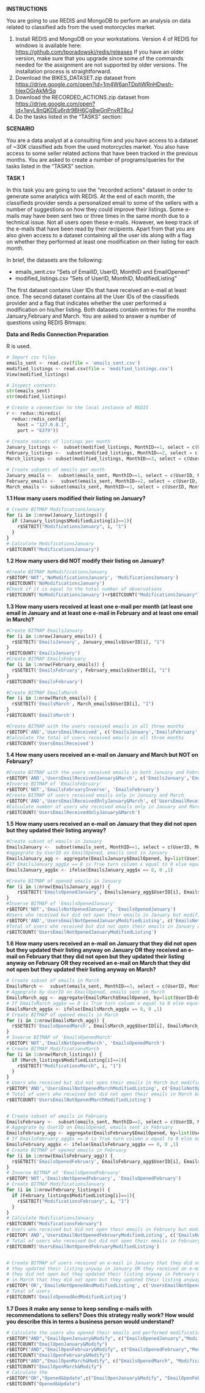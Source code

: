 **INSTRUCTIONS**

You are going to use REDIS and MongoDB to perform an analysis on data related to classified ads from the used motorcycles market.

1. Install REDIS and MongoDB on your workstations. Version 4 of REDIS for windows is available here:
https://github.com/tporadowski/redis/releases If you have an older version, make sure that you upgrade since some of the commands needed for the assignment are not supported by older versions. The installation process is straightforward.
2. Download the BIKES_DATASET.zip dataset from
https://drive.google.com/open?id=1m4W6anTDphWRnHDwsh-hlexOGrAkMrSq
3. Download the RECORDED_ACTIONS.zip dataset from
https://drive.google.com/open?id=1wyL8nQKDEu6rdr9BH6CgBwGnPnvRT8cJ
4. Do the tasks listed in the “TASKS” section:

**SCENARIO**

You are a data analyst at a consulting firm and you have access to a dataset of ~30K classified ads from the used motorcycles market. You also have access to some seller related actions that have been tracked in the previous months. You are asked to create a number of programs/queries for the tasks listed in the “TASKS” section.

**TASK 1**

In this task you are going to use the “recorded actions” dataset in order to generate some analytics with REDIS. At the end of each month, the classifieds provider sends a personalized email to some of the sellers with a number of suggestions on how they could improve their listings. Some e-mails may have been sent two or three times in the same month due to a technical issue. Not all users open these e-mails. However, we keep track of the e-mails that have been read by their recipients. Apart from that you are also given access to a dataset containing all the user ids along with a flag on whether they performed at least one modification on their listing for each month.

In brief, the datasets are the following:
- emails_sent.csv “Sets of EmailID, UserID, MonthID and EmailOpened”
- modified_listings.csv “Sets of UserID, MonthID, ModifiedListing”

The first dataset contains User IDs that have received an e-mail at least once. The second dataset contains all the User IDs of the classifieds provider and a flag that indicates whether the user performed a modification
on his/her listing. Both datasets contain entries for the months January,February and March.
You are asked to answer a number of questions using REDIS Bitmaps:




**Data and Redis Connection Preparation**

R is used.


```python
# Import csv files
emails_sent <- read.csv(file = 'emails_sent.csv')
modified_listings <- read.csv(file = 'modified_listings.csv')
View(modified_listings)

# Inspect contents
str(emails_sent)
str(modified_listings)

# Create a connection to the local instance of REDIS
r <- redux::hiredis(
  redux::redis_config(
    host = "127.0.0.1", 
    port = "6379"))
        
# Create subsets of listings per month
January_listings <-  subset(modified_listings, MonthID==1, select = c(UserID, ModifiedListing ))
February_listings <-  subset(modified_listings, MonthID==2, select = c(UserID, ModifiedListing))
March_listings <- subset(modified_listings, MonthID==3, select = c(UserID, ModifiedListing))

# Create subsets of emails per month
January_emails <-  subset(emails_sent, MonthID==1, select = c(UserID, MonthID, EmailOpened ))
February_emails <-  subset(emails_sent, MonthID==2, select = c(UserID, MonthID, EmailOpened))
March_emails <- subset(emails_sent, MonthID==3, select = c(UserID, MonthID, EmailOpened))
```

**1.1 How many users modified their listing on January?**


```python
# Create BITMAP ModificationsJanuary
for (i in 1:nrow(January_listings)) {
  if (January_listings$ModifiedListing[i]==1){
    r$SETBIT("ModificationsJanuary", i, "1")
  }
}
# Calculate ModificationsJanuary
r$BITCOUNT("ModificationsJanuary")
```

**1.2 How many users did NOT modify their listing on January?**


```python
#Create BITMAP NoModificationsJanuary
r$BITOP('NOT','NoModificationsJanuary', 'ModificationsJanuary')
r$BITCOUNT('NoModificationsJanuary')
#Check if it is equal to the total number of observations
r$BITCOUNT('NoModificationsJanuary')+r$BITCOUNT("ModificationsJanuary") == nrow(modified_listings)
```

**1.3 How many users received at least one e-mail per month (at least one email in January and at least one e-mail in February and at least one email in March)?**


```python
#Create BITMAP EmailsJanuary
for (i in 1:nrow(January_emails)) {
  r$SETBIT('EmailsJanuary', January_emails$UserID[i], "1")
}
r$BITCOUNT('EmailsJanuary')
#Create BITMAP EmailsFebruary
for (i in 1:nrow(February_emails)) {
  r$SETBIT('EmailsFebruary', February_emails$UserID[i], "1")
}
r$BITCOUNT('EmailsFebruary')

#Create BITMAP EmailsMarch
for (i in 1:nrow(March_emails)) {
  r$SETBIT('EmailsMarch', March_emails$UserID[i], "1")
}
r$BITCOUNT('EmailsMarch')

#Create BITMAP with the users received emails in all three months
r$BITOP('AND','UsersEmailReceived', c('EmailsJanuary','EmailsFebruary','EmailsMarch'))
#Calculate the total of users received emails in all three months
r$BITCOUNT('UsersEmailReceived')
```

**1.4 How many users received an e-mail on January and March but NOT on February?**


```python
#Create BITMAP with the users received emails in both January and February
r$BITOP('AND','UsersEmailReceivedJanuary&March', c('EmailsJanuary','EmailsMarch'))
#Inverse BITMAP of 'EmailsFebruary'
r$BITOP('NOT','EmailsFebruaryInverse', 'EmailsFebruary')
#Create BITMAP of users received emails only in January and March
r$BITOP('AND','UsersEmailReceivedOnlyJanuary&March', c('UsersEmailReceivedJanuary&March','EmailsFebruaryInverse'))
#Calculate number of users who received emails only in January and March
r$BITCOUNT('UsersEmailReceivedOnlyJanuary&March')
```

**1.5 How many users received an e-mail on January that they did not open but
they updated their listing anyway?**



```python
#Create subset of emails in January
EmailsJanuary <-  subset(emails_sent, MonthID==1, select = c(UserID, MonthID, EmailOpened ))
#aggegrate by UserID on EmailOpened, emails sent in January 
EmailsJanuary_agg <- aggregate(EmailsJanuary$EmailOpened, by=list(UserID=EmailsJanuary$UserID), FUN=sum)
#If EmailsJanuary_agg$x == 0 is True turn column x equal to 0 else equal to 1
EmailsJanuary_agg$x <- ifelse(EmailsJanuary_agg$x == 0, 0 ,1)

#Create BITMAP of opened emails in January
for (i in 1:nrow(EmailsJanuary_agg)) {
    r$SETBIT('EmailsOpenedJanuary', EmailsJanuary_agg$UserID[i], EmailsJanuary_agg$x[i])
}
#Inverse BITMAP of 'EmailsOpenedJanuary'
r$BITOP('NOT','EmailsNotOpenedJanuary', 'EmailsOpenedJanuary')
#Users who received but did not open their emails in January but modified their listing
r$BITOP('AND','UsersEmailNotOpenedJanuaryModifiedListing', c('EmailsNotOpenedJanuary','ModificationsJanuary'))
#Total of users who received but did not open their emails in January and modified their listing
r$BITCOUNT('UsersEmailNotOpenedJanuaryModifiedListing')
```

**1.6 How many users received an e-mail on January that they did not open but
they updated their listing anyway on January OR they received an e-mail
on February that they did not open but they updated their listing anyway
on February OR they received an e-mail on March that they did not open
but they updated their listing anyway on March?**


```python
# Create subset of emails in March
EmailsMarch <-  subset(emails_sent, MonthID==3, select = c(UserID, MonthID, EmailOpened ))
# Aggegrate by UserID on EmailOpened, emails sent in March
EmailsMarch_agg <- aggregate(EmailsMarch$EmailOpened, by=list(UserID=EmailsMarch$UserID), FUN=sum)
# If EmailsMarch_agg$x == 0 is True turn column x equal to 0 else equal to 1
EmailsMarch_agg$x <- ifelse(EmailsMarch_agg$x == 0, 0 ,1)
# Create BITMAP of opened emails in March
for (i in 1:nrow(EmailsMarch_agg)) {
  r$SETBIT('EmailsOpenedMarch', EmailsMarch_agg$UserID[i], EmailsMarch_agg$x[i])
}
# Inverse BITMAP of 'EmailsOpenedMarch'
r$BITOP('NOT','EmailsNotOpenedMarch', 'EmailsOpenedMarch')
# Create BITMAP ModificationsMarch
for (i in 1:nrow(March_listings)) {
  if (March_listings$ModifiedListing[i]==1){
    r$SETBIT("ModificationsMarch", i, "1")
  }
}
# Users who received but did not open their emails in March but modified their listing
r$BITOP('AND','UsersEmailNotOpenedMarchModifiedListing', c('EmailsNotOpenedMarch','ModificationsMarch'))
# Total of users who received but did not open their emails in March but modified their listing
r$BITCOUNT('UsersEmailNotOpenedMarchModifiedListing')


# Create subset of emails in February
EmailsFebruary <-  subset(emails_sent, MonthID==2, select = c(UserID, MonthID, EmailOpened ))
# Aggegrate by UserID on EmailOpened, emails sent in February 
EmailsFebruary_agg <- aggregate(EmailsFebruary$EmailOpened, by=list(UserID=EmailsFebruary$UserID), FUN=sum)
# If EmailsFebruary_agg$x == 0 is True turn column x equal to 0 else equal to 1
EmailsFebruary_agg$x <- ifelse(EmailsFebruary_agg$x == 0, 0 ,1)
# Create BITMAP of opened emails in February
for (i in 1:nrow(EmailsFebruary_agg)) {
  r$SETBIT('EmailsOpenedFebruary', EmailsFebruary_agg$UserID[i], EmailsFebruary_agg$x[i])
}
# Inverse BITMAP of 'EmailsOpenedFebruary'
r$BITOP('NOT','EmailsNotOpenedFebruary', 'EmailsOpenedFebruary')
# Create BITMAP ModificationsJanuary
for (i in 1:nrow(February_listings)) {
  if (February_listings$ModifiedListing[i]==1){
    r$SETBIT("ModificationsFebruary", i, "1")
  }
}
# Calculate ModificationsJanuary
r$BITCOUNT("ModificationsFebruary")
# Users who received but did not open their emails in February but modified their listing
r$BITOP('AND','UsersEmailNotOpenedFebruaryModifiedListing', c('EmailsNotOpenedFebruary','ModificationsFebruary'))
# Total of users who received but did not open their emails in February but modified their listing
r$BITCOUNT('UsersEmailNotOpenedFebruaryModifiedListing')


# Create BITMAP of users received an e-mail in January that they did not open but 
# they updated their listing anyway in January OR they received an e-mail in February that 
# they did not open but they updated their listing anyway in February OR they received an e-mail 
# in March that they did not open but they updated their listing anyway in March
r$BITOP('OR','EmailsNotOpenedAndModifiedListing', c('UsersEmailNotOpenedJanuaryModifiedListing','UsersEmailNotOpenedFebruaryModifiedListing','UsersEmailNotOpenedMarchModifiedListing'))
# Total of users
r$BITCOUNT('EmailsOpenedAndModifiedListing')
```

**1.7 Does it make any sense to keep sending e-mails with recommendations to
sellers? Does this strategy really work? How would you describe this in
terms a business person would understand?**


```python
# Calculate the users who opened their emails and performed modifications for the 3 months
r$BITOP("AND","EmailOpenJanuary&Modify", c("EmailsOpenedJanuary","ModificationsJanuary"))
r$BITCOUNT("EmailOpenJanuary&Modify")
r$BITOP("AND","EmailOpenFebruary&Modify", c("EmailsOpenedFebruary","ModificationsFebruary"))
r$BITCOUNT("EmailOpenFebruary&Modify")
r$BITOP("AND","EmailOpenMarch&Modify", c("EmailsOpenedMarch", "ModificationsMarch"))
r$BITCOUNT("EmailOpenMarch&Modify")
# Calculate the 
r$BITOP("OR","Opened&Update",c("EmailOpenJanuary&Modify", "EmailOpenFebruary&Modify","EmailOpenMarch&Modify"))
r$BITCOUNT("Opened&Update")
```
